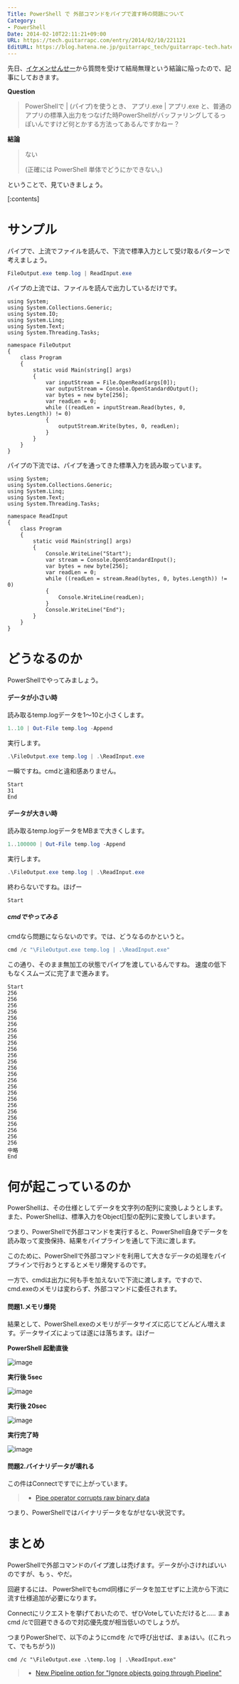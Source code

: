 ```yaml
---
Title: PowerShell で 外部コマンドをパイプで渡す時の問題について
Category:
- PowerShell
Date: 2014-02-10T22:11:21+09:00
URL: https://tech.guitarrapc.com/entry/2014/02/10/221121
EditURL: https://blog.hatena.ne.jp/guitarrapc_tech/guitarrapc-tech.hatenablog.com/atom/entry/12921228815718175953
---
```


先日、[イケメンせんせー](https://twitter.com/mayuki)から質問を受けて結局無理という結論に陥ったので、記事にしておきます。

**Question**

> PowerShellで | (パイプ)を使うとき、
> アプリ.exe | アプリ.exe
> と、普通のアプリの標準入出力をつなげた時PowerShellがバッファリングしてるっぽいんですけど何とかする方法ってあるんですかねー？

**結論**

> ない
>
> (正確には PowerShell 単体でどうにかできない。)

ということで、見ていきましょう。

[:contents]

# サンプル

パイプで、上流でファイルを読んで、下流で標準入力として受け取るパターンで考えましょう。
```ps1
FileOutput.exe temp.log | ReadInput.exe
```

パイプの上流では、ファイルを読んで出力しているだけです。

```
using System;
using System.Collections.Generic;
using System.IO;
using System.Linq;
using System.Text;
using System.Threading.Tasks;

namespace FileOutput
{
    class Program
    {
        static void Main(string[] args)
        {
            var inputStream = File.OpenRead(args[0]);
            var outputStream = Console.OpenStandardOutput();
            var bytes = new byte[256];
            var readLen = 0;
            while ((readLen = inputStream.Read(bytes, 0, bytes.Length)) != 0)
            {
                outputStream.Write(bytes, 0, readLen);
            }
        }
    }
}
```

パイプの下流では、パイプを通ってきた標準入力を読み取っています。

```
using System;
using System.Collections.Generic;
using System.Linq;
using System.Text;
using System.Threading.Tasks;

namespace ReadInput
{
    class Program
    {
        static void Main(string[] args)
        {
            Console.WriteLine("Start");
            var stream = Console.OpenStandardInput();
            var bytes = new byte[256];
            var readLen = 0;
            while ((readLen = stream.Read(bytes, 0, bytes.Length)) != 0)
            {
                Console.WriteLine(readLen);
            }
            Console.WriteLine("End");
        }
    }
}
```


# どうなるのか

PowerShellでやってみましょう。

#### データが小さい時

読み取るtemp.logデータを1～10と小さくします。

```ps1
1..10 | Out-File temp.log -Append
```

実行します。

```ps1
.\FileOutput.exe temp.log | .\ReadInput.exe
```

一瞬ですね。cmdと違和感ありません。

```
Start
31
End
```

#### データが大きい時

読み取るtemp.logデータをMBまで大きくします。

```ps1
1..100000 | Out-File temp.log -Append
```

実行します。

```ps1
.\FileOutput.exe temp.log | .\ReadInput.exe
```

終わらないですね。ほげー

```
Start
```

##### cmdでやってみる

cmdなら問題にならないのです。では、どうなるのかというと。

```ps1
cmd /c "\FileOutput.exe temp.log | .\ReadInput.exe"
```

この通り、そのまま無加工の状態でパイプを渡しているんですね。
速度の低下もなくスムーズに完了まで進みます。

```
Start
256
256
256
256
256
256
256
256
256
256
256
256
256
256
256
256
256
256
256
256
256
256
256
256
256
中略
End
```

# 何が起こっているのか

PowerShellは、その仕様としてデータを文字列の配列に変換しようとします。また、PowerShellは、標準入力をObject[]型の配列に変換してしまいます。

つまり、PowerShellで外部コマンドを実行すると、PowerShell自身でデータを読み取って変換保持、結果をパイプラインを通して下流に渡します。

このために、PowerShellで外部コマンドを利用して大きなデータの処理をパイプラインで行おうとするとメモリ爆発するのです。

一方で、cmdは出力に何も手を加えないで下流に渡します。ですので、 cmd.exeのメモリは変わらず、外部コマンドに委任されます。


#### 問題1.メモリ爆発

結果として、PowerShell.exeのメモリがデータサイズに応じてどんどん増えます。データサイズによっては遂には落ちます。ほげー

**PowerShell 起動直後**

![image](https://cdn-ak.f.st-hatena.com/images/fotolife/g/guitarrapc_tech/20140210/20140210220334.png)


**実行後 5sec**

![image](https://cdn-ak.f.st-hatena.com/images/fotolife/g/guitarrapc_tech/20140210/20140210220411.png)


**実行後 20sec**

![image](https://cdn-ak.f.st-hatena.com/images/fotolife/g/guitarrapc_tech/20140210/20140210220457.png)


**実行完了時**

![image](https://cdn-ak.f.st-hatena.com/images/fotolife/g/guitarrapc_tech/20140210/20140210220528.png)


#### 問題2.バイナリデータが壊れる

この件はConnectですでに上がっています。

> - [Pipe operator corrupts raw binary data](https://connect.microsoft.com/PowerShell/feedback/details/691490)

つまり、PowerShellではバイナリデータをながせない状況です。

# まとめ

PowerShellで外部コマンドのパイプ渡しは禿げます。データが小さければいいのですが、もぅ、やだ。

回避するには、 PowerShellでもcmd同様にデータを加工せずに上流から下流に流す仕様追加が必要になります。

Connectにリクエストを挙げておいたので、ぜひVoteしていただけると..... まぁcmd /cで回避できるので対応優先度が相当低いのでしょうが。

つまりPowerShelで、以下のようにcmdを /cで呼び出せば、まぁはい。((これって、でもちがう))
```
cmd /c "\FileOutput.exe .\temp.log | .\ReadInput.exe"
```

> - [New Pipeline option for "Ignore objects going through Pipeline"](https://connect.microsoft.com/PowerShell/feedback/details/817056/new-pipeline-option-for-ignore-objects-going-through-pipeline)
